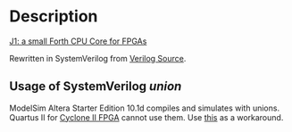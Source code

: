 # Description
[J1: a small Forth CPU Core for FPGAs](http://excamera.com/sphinx/fpga-j1.html)

Rewritten in SystemVerilog from [Verilog Source](https://github.com/ros-drivers/wge100_driver/tree/hydro-devel/wge100_camera_firmware/src/hardware/verilog/j1.v).

## Usage of SystemVerilog *union*
ModelSim Altera Starter Edition 10.1d compiles and simulates with unions. Quartus II for [Cyclone II FPGA](http://www.terasic.com.tw/cgi-bin/page/archive.pl?Language=English&CategoryNo=53&No=83) cannot use them. Use [this](rtl/j1_quartus_ii.sv) as a workaround.
